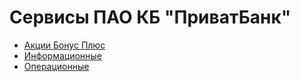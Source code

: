 # Сервисы ПАО КБ "ПриватБанк"

* [Акции Бонус Плюс](../bonusplus/bonu_plus.md)
* [Информационные](informatsionnie.md)
* [Операционные](operatsionnie.md)
